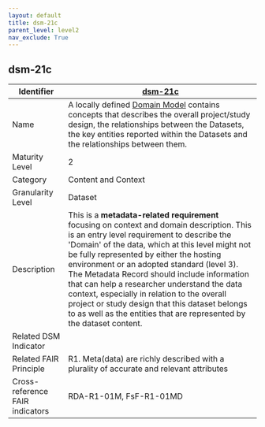 ```yaml
---
layout: default
title: dsm-21c
parent_level: level2
nav_exclude: True
---
```


## dsm-21c

| Identifier | [dsm-21c](https://github.com/FAIRplus/Data-Maturity/blob/master/docs/_indicators/dsm-21c.md) |
| ---------- | ----------|
| Name | A locally defined [Domain Model](https://fairplus.github.io/Data-Maturity/docs/Glossary/#domain-model) contains concepts that describes the overall project/study design, the relationships between the Datasets, the key entities reported within the Datasets and the relationships between them. |
| Maturity Level | 2 |
| Category | Content and Context |
| Granularity Level | Dataset |
| Description | This is a **metadata-related requirement** focusing on context and domain description. This is an entry level requirement to describe the 'Domain' of the data, which at this level might not be fully represented by either the hosting environment or an adopted standard (level 3). The Metadata Record should include information that can help a researcher understand the data context, especially in relation to the overall project or study design that this dataset belongs to as well as the entities that are represented by the dataset content. |
| Related DSM Indicator | |
| Related FAIR Principle | R1. Meta(data) are richly described with a plurality of accurate and relevant attributes |
| Cross-reference FAIR indicators | RDA-R1-01M, FsF-R1-01MD  |
